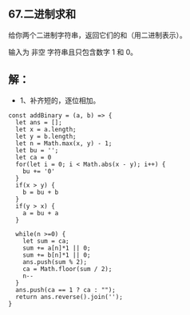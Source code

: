 ## 67.二进制求和
给你两个二进制字符串，返回它们的和（用二进制表示）。

输入为 非空 字符串且只包含数字 1 和 0。

## 解：
* 1、补齐短的，逐位相加。
```
const addBinary = (a, b) => {
  let ans = [];
  let x = a.length;
  let y = b.length;
  let n = Math.max(x, y) - 1;
  let bu = '';
  let ca = 0
  for(let i = 0; i < Math.abs(x - y); i++) {
    bu += '0'
  }
  if(x > y) {
    b = bu + b
  }
  if(y > x) {
    a = bu + a
  }
    
  while(n >=0) {
    let sum = ca;
    sum += a[n]*1 || 0;
    sum += b[n]*1 || 0;
    ans.push(sum % 2);
    ca = Math.floor(sum / 2);
    n--
  }
  ans.push(ca == 1 ? ca : "");
  return ans.reverse().join('');
}
```